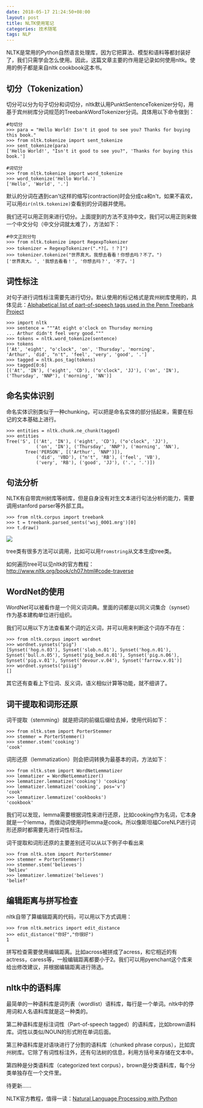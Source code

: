 ```yaml
---
date: 2018-05-17 21:24:50+08:00
layout: post
title: NLTK使用笔记
categories: 技术随笔
tags: NLP
---
```


NLTK是常用的Python自然语言处理库，因为它把算法、模型和语料等都封装好了，我们只需学会怎么使用。因此，这篇文章主要的作用是记录如何使用nltk。使用的例子都是来自nltk cookbook这本书。

## 切分（Tokenization）

切分可以分为句子切分和词切分，nltk默认用PunktSentenceTokenizer分句，用基于宾州树库分词规范的TreebankWordTokenizer分词。具体用以下命令做到：

```
#句切分
>>> para = "Hello World! Isn't it good to see you? Thanks for buying this book."
>>> from nltk.tokenize import sent_tokenize
>>> sent_tokenize(para)
['Hello World!', "Isn't it good to see you?", 'Thanks for buying this book.']
```

```
#词切分
>>> from nltk.tokenize import word_tokenize 
>>> word_tokenize('Hello World.') 
['Hello', 'World', '.']
```

默认的分词在遇到can't这样的缩写(contraction)时会分成ca和n't，如果不喜欢，可以用`dir(nltk.tokenize)`查看别的分词器并使用。

我们还可以用正则来进行切分。上面提到的方法不支持中文，我们可以用正则来做一个中文分句（中文分词就太难了），方法如下：

```
#中文正则分句
>>> from nltk.tokenize import RegexpTokenizer
>>> tokenizer = RegexpTokenizer(".*?[。！？]")
>>> tokenizer.tokenize("世界真大。我想去看看！你想去吗？不了。")
['世界真大。', '我想去看看！', '你想去吗？', '不了。']
```



## 词性标注

对句子进行词性标注需要先进行切分。默认使用的标记格式是宾州树库使用的，具体见此：[Alphabetical list of part-of-speech tags used in the Penn Treebank Project](https://ling.upenn.edu/courses/Fall_2003/ling001/penn_treebank_pos.html)

```
>>> import nltk
>>> sentence = """At eight o'clock on Thursday morning
... Arthur didn't feel very good."""
>>> tokens = nltk.word_tokenize(sentence)
>>> tokens
['At', 'eight', "o'clock", 'on', 'Thursday', 'morning',
'Arthur', 'did', "n't", 'feel', 'very', 'good', '.']
>>> tagged = nltk.pos_tag(tokens)
>>> tagged[0:6]
[('At', 'IN'), ('eight', 'CD'), ("o'clock", 'JJ'), ('on', 'IN'),
('Thursday', 'NNP'), ('morning', 'NN')]
```

## 命名实体识别

命名实体识别类似于一种chunking，可以把是命名实体的部分括起来，需要在标记的文本基础上进行。

```
>>> entities = nltk.chunk.ne_chunk(tagged)
>>> entities
Tree('S', [('At', 'IN'), ('eight', 'CD'), ("o'clock", 'JJ'),
           ('on', 'IN'), ('Thursday', 'NNP'), ('morning', 'NN'),
       Tree('PERSON', [('Arthur', 'NNP')]),
           ('did', 'VBD'), ("n't", 'RB'), ('feel', 'VB'),
           ('very', 'RB'), ('good', 'JJ'), ('.', '.')])
```

## 句法分析

NLTK有自带宾州树库等树库，但是自身没有对生文本进行句法分析的能力，需要调用stanford parser等外部工具。

```
>>> from nltk.corpus import treebank
>>> t = treebank.parsed_sents('wsj_0001.mrg')[0]
>>> t.draw()
```

![](http://www.nltk.org/_images/tree.gif)

tree类有很多方法可以调用，比如可以用`fromstring`从文本生成tree类。

如何遍历tree可以见nltk的官方教程：<http://www.nltk.org/book/ch07.html#code-traverse>


## WordNet的使用

WordNet可以被看作是一个同义词词典。里面的词都是以同义词集合（synset）作为基本建构单位进行组织。

我们可以用以下方法查看某个词的近义词，并可以用来判断这个词存不存在：

```
>>> from nltk.corpus import wordnet
>>> wordnet.synsets("pig")
[Synset('hog.n.03'), Synset('slob.n.01'), Synset('hog.n.01'), Synset('bull.n.05'), Synset('pig_bed.n.01'), Synset('pig.n.06'), Synset('pig.v.01'), Synset('devour.v.04'), Synset('farrow.v.01')]
>>> wordnet.synsets("piiig")
[]
```

其它还有查看上下位词、反义词，语义相似计算等功能，就不细讲了。


## 词干提取和词形还原

词干提取（stemming）就是把词的前缀后缀给去掉，使用代码如下：

```
>>> from nltk.stem import PorterStemmer 
>>> stemmer = PorterStemmer() 
>>> stemmer.stem('cooking') 
'cook' 
```

词形还原（lemmatization）则会把词转换为最基本的词，方法如下：

```
>>> from nltk.stem import WordNetLemmatizer 
>>> lemmatizer = WordNetLemmatizer() 
>>> lemmatizer.lemmatize('cooking') 'cooking' 
>>> lemmatizer.lemmatize('cooking', pos='v') 
'cook' 
>>> lemmatizer.lemmatize('cookbooks') 
'cookbook'
```

我们可以发现，lemma需要根据词性来进行还原，比如cooking作为名词，它本身就是一个lemma，而做动词使用时lemma是cook。所以像斯坦福CoreNLP进行词形还原时都需要先进行词性标注。

词干提取和词形还原的主要差别还可以从以下例子中看出来

```
>>> from nltk.stem import PorterStemmer 
>>> stemmer = PorterStemmer() 
>>> stemmer.stem('believes') 
'believ' 
>>> lemmatizer.lemmatize('believes') 
'belief'
```

## 编辑距离与拼写检查

nltk自带了算编辑距离的代码，可以用以下方式调用：

```
>>> from nltk.metrics import edit_distance
>>> edit_distance("你好","你很好")
1
```

拼写检查需要使用编辑距离。比如across被拼成了acress，和它相近的有actress，caress等，一般编辑距离都要小于2。我们可以用pyenchant这个库来给出修改建议，并根据编辑距离进行筛选。


## nltk中的语料库

最简单的一种语料库是词列表（wordlist）语料库，每行是一个单词。nltk中的停用词和人名语料库就是这一种类的。

第二种语料库是标注词性（Part-of-speech tagged）的语料库，比如brown语料库。词性以类似/NOUN的形式附在单词后面。

第三种语料库是对语块进行了分割的语料库（chunked phrase corpus），比如宾州树库。它除了有词性标注外，还有句法树的信息，利用方括号来存储在文本中。

第四种是分类语料库（categorized text corpus），brown是分类语料库，每个分类单独存在一个文件里。



待更新……

NLTK官方教程，值得一读：[Natural Language Processing with Python](http://www.nltk.org/book/)



